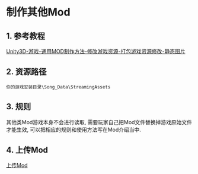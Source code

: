 # 制作其他Mod
## 1. 参考教程
[Unity3D-游戏-通用MOD制作方法-修改游戏资源-打包游戏资源修改-静态图片](https://www.bilibili.com/read/cv10800420/)
## 2. 资源路径
   ` 你的游戏安装目录\Song_Data\StreamingAssets `
## 3. 规则
其他类Mod游戏本身不会进行读取, 需要玩家自己把Mod文件替换掉游戏原始文件才能生效, 可以把相应的规则和使用方法写在Mod介绍当中.
## 4. 上传Mod
[上传Mod](/UploadMod.md)